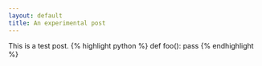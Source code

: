 ```yaml
---
layout: default
title: An experimental post
---
```

This is a test post.
{% highlight python %}
def foo():
    pass
{% endhighlight %}
